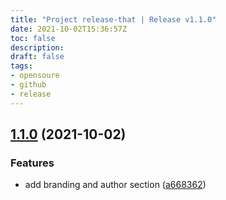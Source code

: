 ```yaml
---
title: "Project release-that | Release v1.1.0"
date: 2021-10-02T15:36:57Z
toc: false
description: 
draft: false
tags:
- opensoure
- github
- release
---
```

## [1.1.0](https://github.com/rlespinasse/release-that/compare/v1.0.0...v1.1.0) (2021-10-02)


### Features

* add branding and author section ([a668362](https://github.com/rlespinasse/release-that/commit/a66836242d08917804a28f44de614ce8023a4456))



